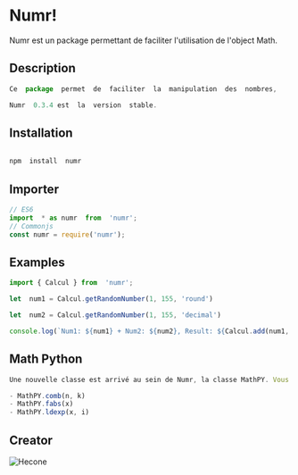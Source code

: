 # Numr!

Numr est un package permettant de faciliter l'utilisation de l'object Math.

## Description

```js
Ce  package  permet  de  faciliter  la  manipulation  des  nombres,

Numr  0.3.4 est  la  version  stable.
```

## Installation
  
```js

npm  install  numr

```

## Importer

```js
// ES6
import  * as numr  from  'numr';
// Commonjs
const numr = require('numr');
```

## Examples

```js
import { Calcul } from  'numr';

let  num1 = Calcul.getRandomNumber(1, 155, 'round')

let  num2 = Calcul.getRandomNumber(1, 155, 'decimal')

console.log(`Num1: ${num1} + Num2: ${num2}, Result: ${Calcul.add(num1, num2)}`)
```

## Math Python

```js
Une nouvelle classe est arrivé au sein de Numr, la classe MathPY. Vous pourrez utiliser des méthodes seulement disponible en Python sur JavaScript. Il en existe seulement 3 pour le moment.

- MathPY.comb(n, k)
- MathPY.fabs(x)
- MathPY.ldexp(x, i)
```

## Creator

![Hecone](https://media.discordapp.net/attachments/747623504681238528/999718283831947365/unknown.png)